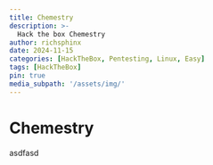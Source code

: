 ```yaml
---
title: Chemestry
description: >-
  Hack the box Chemestry
author: richsphinx
date: 2024-11-15
categories: [HackTheBox, Pentesting, Linux, Easy]
tags: [HackTheBox]
pin: true
media_subpath: '/assets/img/'
---
```


# Chemestry

asdfasd